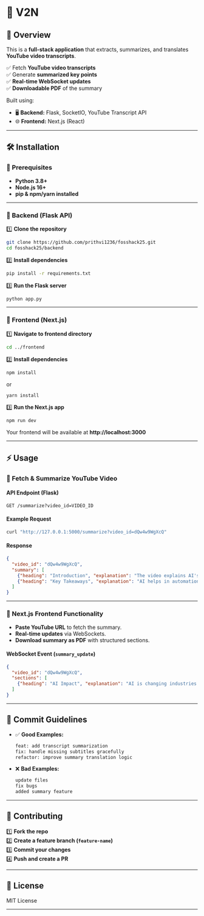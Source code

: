 # 🎥 V2N

## 📌 Overview
This is a **full-stack application** that extracts, summarizes, and translates **YouTube video transcripts**.

✅ Fetch **YouTube video transcripts**  
✅ Generate **summarized key points**  
✅ **Real-time WebSocket updates**  
✅ **Downloadable PDF** of the summary  

Built using:  
- 🖥 **Backend:** Flask, SocketIO, YouTube Transcript API  
- 🌐 **Frontend:** Next.js (React)  

---

## 🛠 Installation  

### 🔹 Prerequisites  
- **Python 3.8+**  
- **Node.js 16+**  
- **pip & npm/yarn installed**  

---

### 🔹 Backend (Flask API)  

1️⃣ **Clone the repository**  
   ```bash
   git clone https://github.com/prithvi1236/fosshack25.git
   cd fosshack25/backend
   ```  

2️⃣ **Install dependencies**  
   ```bash
   pip install -r requirements.txt
   ```  

3️⃣ **Run the Flask server**  
   ```bash
   python app.py
   ```  

---

### 🔹 Frontend (Next.js)  

1️⃣ **Navigate to frontend directory**  
   ```bash
   cd ../frontend
   ```  

2️⃣ **Install dependencies**  
   ```bash
   npm install
   ```  
   or  
   ```bash
   yarn install
   ```  

3️⃣ **Run the Next.js app**  
   ```bash
   npm run dev
   ```  

Your frontend will be available at **http://localhost:3000**  

---

## ⚡ Usage  

### 🔹 Fetch & Summarize YouTube Video  

#### **API Endpoint (Flask)**  
```http
GET /summarize?video_id=VIDEO_ID
```  
#### **Example Request**  
```bash
curl "http://127.0.0.1:5000/summarize?video_id=dQw4w9WgXcQ"
```  
#### **Response**  
```json
{
  "video_id": "dQw4w9WgXcQ",
  "summary": [
    {"heading": "Introduction", "explanation": "The video explains AI's impact on daily life."},
    {"heading": "Key Takeaways", "explanation": "AI helps in automation and decision-making."}
  ]
}
```  

---

### 🔹 Next.js Frontend Functionality  

- **Paste YouTube URL** to fetch the summary.  
- **Real-time updates** via WebSockets.  
- **Download summary as PDF** with structured sections.  

#### **WebSocket Event (`summary_update`)**  
```json
{
  "video_id": "dQw4w9WgXcQ",
  "sections": [
    {"heading": "AI Impact", "explanation": "AI is changing industries worldwide."}
  ]
}
```
---

## 📝 Commit Guidelines  
- ✅ **Good Examples:**  
  ```bash
  feat: add transcript summarization  
  fix: handle missing subtitles gracefully  
  refactor: improve summary translation logic  
  ```  
- ❌ **Bad Examples:**  
  ```bash
  update files  
  fix bugs  
  added summary feature  
  ```

---

## 🤝 Contributing  
1️⃣ **Fork the repo**  
2️⃣ **Create a feature branch (`feature-name`)**  
3️⃣ **Commit your changes**  
4️⃣ **Push and create a PR**  

---

## 📜 License  
MIT License  

---

